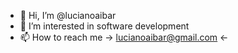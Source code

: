 - 👋 Hi, I’m @lucianoaibar
- 👀 I’m interested in software development
- 📫 How to reach me -> lucianoaibar@gmail.com <-

<!---
lucianoaibar/lucianoaibar is a ✨ special ✨ repository because its `README.md` (this file) appears on your GitHub profile.
You can click the Preview link to take a look at your changes.
--->
